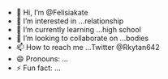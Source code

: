 - 👋 Hi, I’m @Felisiakate
- 👀 I’m interested in ...relationship
- 🌱 I’m currently learning ...high school
- 💞️ I’m looking to collaborate on ...bodies
- 📫 How to reach me ...Twitter @Rkytan642
- 😄 Pronouns: ...
- ⚡ Fun fact: ...

<!---
Felisiakate/Felisiakate is a ✨ special ✨ repository because its `README.md` (this file) appears on your GitHub profile.
You can click the Preview link to take a look at your changes.
--->
